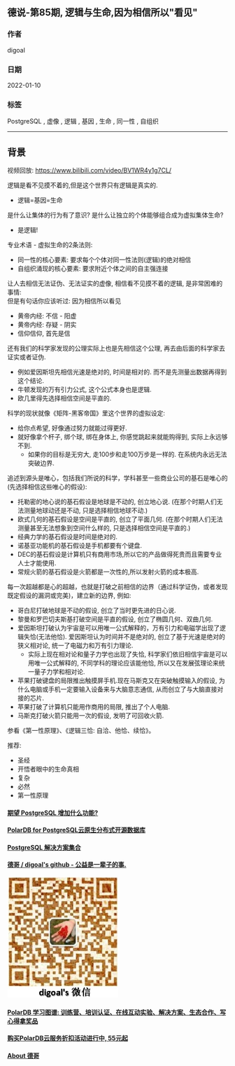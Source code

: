 ## 德说-第85期, 逻辑与生命,因为相信所以"看见"          
                                      
### 作者                                      
digoal                                      
                                      
### 日期                                      
2022-01-10                                     
                                      
### 标签                                   
PostgreSQL , 虚像 , 逻辑 , 基因 , 生命 , 同一性 , 自组织           
                                    
----                                    
                                    
## 背景                                    
视频回放: https://www.bilibili.com/video/BV1WR4y1g7CL/          
        
逻辑是看不见摸不着的,但是这个世界只有逻辑是真实的.      
- 逻辑=基因=生命         
        
是什么让集体的行为有了意识? 是什么让独立的个体能够组合成为虚拟集体生命?         
- 是逻辑!          
        
专业术语 - 虚拟生命的2条法则:         
- 同一性的核心要素: 要求每个个体对同一性法则(逻辑)的绝对相信        
- 自组织涌现的核心要素: 要求附近个体之间的自主强连接        
        
让人去相信无法证伪、无法证实的虚像, 相信看不见摸不着的逻辑, 是非常困难的事情:        
但是有句话你应该听过: 因为相信所以看见         
- 黄帝内经: 不信 - 阳虚         
- 黄帝内经: 存疑 - 阴实         
- 信仰信仰, 首先是信          
      
还有我们的科学家发现的公理实际上也是先相信这个公理, 再去由后面的科学家去证实或者证伪.      
- 例如爱因斯坦先相信光速是绝对的, 时间是相对的. 而不是先测量出数据再得到这个结论.      
- 牛顿发现的万有引力公式, 这个公式本身也是逻辑.      
- 欧几里得先选择相信空间是平直的.      
        
科学的现状就像《矩阵-黑客帝国》里这个世界的虚拟设定:          
- 给你点希望, 好像通过努力就能过得更好.          
- 就好像拿个杆子, 绑个球, 绑在身体上, 你感觉跳起来就能购得到, 实际上永远够不到.          
    - 如果你的目标是无穷大, 走100步和走100万步是一样的. 在系统内永远无法突破边界.          
    
追述到源头是唯心，包括我们所说的科学，学科甚至一些商业公司的基石是唯心的 (先选择相信这些唯心的假设):     
- 托勒密的地心说的基石假设是地球是不动的, 创立地心说. (在那个时期人们无法测量地球动还是不动, 只是选择相信地球不动.)     
- 欧式几何的基石假设是空间是平直的, 创立了平面几何. (在那个时期人们无法测量甚至无法想象到空间什么样的, 只是选择相信空间是平直的.)     
- 经典力学的基石假设是时间是绝对的.     
- 诺基亚功能机的基石假设是手机都要有个键盘.     
- DEC的基石假设是计算机只有商用市场,所以它的产品做得死贵而且需要专业人士才能使用.     
- 常规火箭的基石假设是火箭都是一次性的,所以发射火箭的成本极高.     
    
每一次超越都是心的超越，也就是打破之前相信的边界（通过科学证伪，或者发现既定假设的漏洞或完美)，建立新的边界, 例如:    
- 哥白尼打破地球是不动的假设, 创立了当时更先进的日心说.    
- 黎曼和罗巴切夫斯基打破空间是平直的假设, 创立了椭圆几何、双曲几何.    
- 爱因斯坦打破认为宇宙是可以用唯一公式解释的，万有引力和电磁学出现了逻辑失恰(无法他恰). 爱因斯坦认为时间并不是绝对的, 创立了基于光速是绝对的狭义相对论, 统一了电磁力和万有引力理论.     
    - 实际上现在相对论和量子力学也出现了失恰, 科学家们依旧相信宇宙是可以用唯一公式解释的, 不同学科的理论应该能他恰, 所以又在发展弦理论来统一量子力学和相对论.     
- 苹果打破键盘的局限推出触摸屏手机.现在马斯克又在突破触摸输入的假设, 为什么电脑或手机一定要输入设备来与大脑意志通信, 从而创立了与大脑直接对接的芯片.     
- 苹果打破了计算机只能用作商用的局限, 推出了个人电脑.    
- 马斯克打破火箭只能用一次的假设, 发明了可回收火箭.    
    
参看《第一性原理》、《逻辑三恰: 自洽、他恰、续恰》。    
  
推荐:        
- 圣经        
- 开悟者眼中的生命真相        
- 复杂        
- 必然        
- 第一性原理    
        
      
#### [期望 PostgreSQL 增加什么功能?](https://github.com/digoal/blog/issues/76 "269ac3d1c492e938c0191101c7238216")    
      
      
#### [PolarDB for PostgreSQL云原生分布式开源数据库](https://github.com/ApsaraDB/PolarDB-for-PostgreSQL "57258f76c37864c6e6d23383d05714ea")    
      
      
#### [PostgreSQL 解决方案集合](https://yq.aliyun.com/topic/118 "40cff096e9ed7122c512b35d8561d9c8")    
      
      
#### [德哥 / digoal's github - 公益是一辈子的事.](https://github.com/digoal/blog/blob/master/README.md "22709685feb7cab07d30f30387f0a9ae")    
      
      
![digoal's wechat](../pic/digoal_weixin.jpg "f7ad92eeba24523fd47a6e1a0e691b59")    
      
    
  
#### [PolarDB 学习图谱: 训练营、培训认证、在线互动实验、解决方案、生态合作、写心得拿奖品](https://www.aliyun.com/database/openpolardb/activity "8642f60e04ed0c814bf9cb9677976bd4")
  
  
#### [购买PolarDB云服务折扣活动进行中, 55元起](https://www.aliyun.com/activity/new/polardb-yunparter?userCode=bsb3t4al "e0495c413bedacabb75ff1e880be465a")
  
  
#### [About 德哥](https://github.com/digoal/blog/blob/master/me/readme.md "a37735981e7704886ffd590565582dd0")
  
